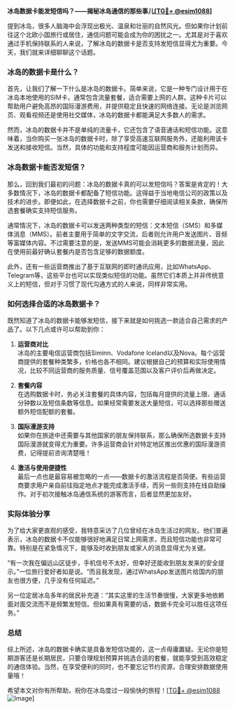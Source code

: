 **冰岛数据卡能发短信吗？——揭秘冰岛通信的那些事儿[[TG💪+ @esim1088](https://t.me/s/esim1088)]**

提到冰岛，很多人脑海中会浮现出极光、温泉和壮丽的自然风光。但如果你计划前往这个北欧小国旅行或居住，通信问题可能会成为你的困扰之一。尤其是对于喜欢通过手机保持联系的人来说，了解冰岛的数据卡是否支持发短信显得尤为重要。今天，我们就来详细聊聊这个话题。

### 冰岛的数据卡是什么？

首先，让我们了解一下什么是冰岛的数据卡。简单来说，它是一种专门设计用于在冰岛本地使用的SIM卡，通常包含流量套餐，适合需要上网的人群。这种卡片可以帮助用户避免高昂的国际漫游费用，并提供稳定且快速的网络连接。无论是浏览网页、观看视频还是使用社交媒体，冰岛的数据卡都能满足大多数人的需求。

然而，冰岛的数据卡并不是单纯的流量卡，它还包含了语音通话和短信功能。这意味着，当你购买一张冰岛的数据卡时，除了享受高速互联网服务外，还能利用该卡发送和接收短信。当然，具体的功能和支持程度可能因运营商和服务计划而异。

### 冰岛数据卡能否发短信？

那么，回到我们最初的问题：冰岛的数据卡真的可以发短信吗？答案是肯定的！大多数情况下，冰岛的数据卡都配备了短信功能。这得益于当地电信公司的政策以及技术的进步。即便如此，在选择数据卡之前，你也需要仔细阅读相关条款，确保所选套餐确实支持短信服务。

通常情况下，冰岛的数据卡可以发送两种类型的短信：文本短信（SMS）和多媒体消息（MMS）。前者主要用于简单的文字交流，后者则允许用户发送图片、音频等富媒体内容。不过需要注意的是，发送MMS可能会消耗更多的数据流量，因此在使用前最好确认套餐内是否包含足够的数据额度。

此外，还有一些运营商推出了基于互联网的即时通讯应用，比如WhatsApp、Telegram等，这些平台也可以实现类似短信的功能。虽然它们本质上并非传统意义上的短信，但对于习惯了现代沟通方式的人来说，同样非常实用。

### 如何选择合适的冰岛数据卡？

既然知道了冰岛的数据卡能够发短信，接下来就是如何挑选一款适合自己需求的产品了。以下几点或许可以帮助到你：

1. **运营商对比**  
   冰岛的主要电信运营商包括Siminn、Vodafone Iceland以及Nova。每个运营商提供的套餐种类繁多，价格也各不相同。建议根据自己的预算和实际使用情况，比较不同运营商的服务质量、信号覆盖范围以及客户评价后再做决定。

2. **套餐内容**  
   在选购数据卡时，务必关注套餐的具体内容，包括每月提供的流量上限、通话分钟数以及短信条数等信息。如果经常需要发送大量短信，可以选择那些赠送额外短信配额的套餐。

3. **国际漫游支持**  
   如果你在旅途中还需要与其他国家的朋友保持联系，那么确保所选数据卡支持国际漫游就变得尤为重要。许多运营商会针对特定地区推出优惠的国际漫游资费，记得提前咨询清楚哦！

4. **激活与使用便捷性**  
   最后一点也是最容易被忽略的一点——数据卡的激活流程是否简便。有些运营商要求用户亲自前往指定地点才能完成激活手续，而另一些则支持在线自助操作。对于初次接触冰岛通信系统的游客而言，后者显然更加友好。

### 实际体验分享

为了给大家更直观的感受，我特意采访了几位曾经在冰岛生活过的网友。他们普遍表示，冰岛的数据卡不仅能够很好地满足日常上网需求，而且短信功能也非常可靠。特别是在紧急情况下，能够及时收到朋友或家人的消息显得尤为关键。

“有一次我在偏远山区徒步，手机信号不太好，但幸好还能收到朋友发来的安全提示。”一位旅行爱好者如是说。“而且我发现，通过WhatsApp发送图片给国内的朋友也很方便，几乎没有任何延迟。”

另一位定居冰岛多年的居民补充道：“其实这里的生活节奏很慢，大家更多地依赖面对面交流而不是频繁发短信。但如果真有需要的话，数据卡完全可以胜任这项任务。”

### 总结

综上所述，冰岛的数据卡确实是具备发短信功能的，这一点毋庸置疑。无论你是短期游客还是长期居民，只要合理规划预算并挑选合适的套餐，就能享受到高效稳定的通信体验。当然，在享受便利的同时，也不要忘记节约资源，合理安排数据使用量哦！

希望本文对你有所帮助，祝你在冰岛度过一段愉快的旅程！[[TG💪+ @esim1088](https://t.me/s/esim1088) ![Image](https://i.postimg.cc/4NQfJmqS/Snipaste-2025-05-13-00-14-12.png)]
